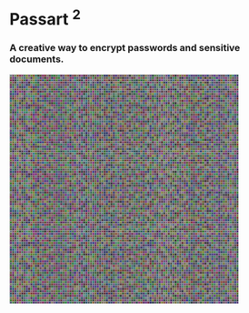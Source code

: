 # Passart <sup>2<sup>
### A creative way to encrypt passwords and sensitive documents.

<img src="https://github.com/naiemg/passArt/blob/master/encrypted.png " alt="drawing" width="80%"/>
